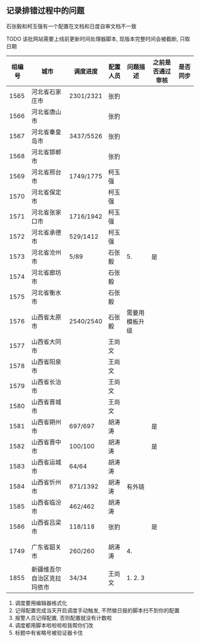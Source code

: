 ## 记录排错过程中的问题

石张毅和柯玉强有一个配置在文档和日度自审文档不一致

TODO 该批网站需要上线前更新时间处理器脚本, 现版本完整时间会被截断, 只取日期

| 组编号 | 城市                       | 调度进度  | 配置人员 | 问题描述       | 之前是否通过审核 | 是否同步 |
| ------ | -------------------------- | --------- | -------- | -------------- | ---------------- | -------- |
| 1565   | 河北省石家庄市             | 2301/2321 | 张豹     |                |                  |          |
| 1566   | 河北省唐山市               |           | 张豹     |                |                  |          |
| 1567   | 河北省秦皇岛市             | 3437/5526 | 张豹     |                |                  |          |
| 1568   | 河北省邯郸市               |           | 张豹     |                |                  |          |
| 1569   | 河北省邢台市               | 1749/1775 | 柯玉强   |                |                  |          |
| 1570   | 河北省保定市               |           | 柯玉强   |                |                  |          |
| 1571   | 河北省张家口市             | 1716/1942 | 柯玉强   |                |                  |          |
| 1572   | 河北省承德市               | 529/1412  | 柯玉强   |                |                  |          |
| 1573   | 河北省沧州市               | 5/89      | 石张毅   | 5.             | 是               |          |
| 1574   | 河北省廊坊市               |           | 石张毅   |                |                  |          |
| 1575   | 河北省衡水市               |           | 石张毅   |                |                  |          |
| 1576   | 山西省太原市               | 2540/2540 | 石张毅   | 需要用模板升级 |                  |          |
| 1577   | 山西省大同市               |           | 王尚文   |                |                  |          |
| 1578   | 山西省阳泉市               |           | 王尚文   |                |                  |          |
| 1579   | 山西省长治市               |           | 王尚文   |                |                  |          |
| 1580   | 山西省晋城市               |           | 王尚文   |                |                  |          |
| 1581   | 山西省朔州市               | 697/697   | 胡涛涛   |                | 是               |          |
| 1582   | 山西省晋中市               | 100/100   | 胡涛涛   |                | 是               |          |
| 1583   | 山西省运城市               | 64/64     | 胡涛涛   |                |                  |          |
| 1584   | 山西省忻州市               | 871/1392  | 胡涛涛   | 有外链         |                  |          |
| 1585   | 山西省临汾市               | 462/462   | 胡涛涛   |                |                  |          |
| 1586   | 山西省吕梁市               | 118/118   | 张豹     |                | 是               |          |
|        |                            |           |          |                |                  |          |
|        |                            |           |          |                |                  |          |
| 1749   | 广东省韶关市               | 260/260   | 胡涛涛   | 4.             |                  |          |
|        |                            |           |          |                |                  |          |
| 1855   | 新疆维吾尔自治区克拉玛依市 | 34/34     | 王尚文   | 1. 2. 3        |                  |          |

1.  调度要用编辑器格式化
2.  记得配置完成当天开启调度手动触发, 不然做日报的脚本扫不到你的配置
3.  报警人员记得配置, 否则配置就没有计数啦
4.  调度都用脚本啦啦啦啦我帮你们改
5.  标题中有省略号被验证器卡住
